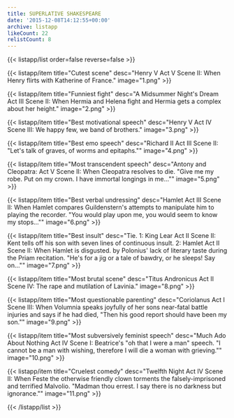 ```yaml
---
title: SUPERLATIVE SHAKESPEARE
date: '2015-12-08T14:12:55+00:00'
archive: listapp
likeCount: 22
relistCount: 8
---
```


{{< listapp/list order=false reverse=false >}}

   {{< listapp/item title="Cutest scene"
      desc="Henry V Act V Scene II: When Henry flirts with Katherine of France."
      image="1.png" >}}

   {{< listapp/item title="Funniest fight"
      desc="A Midsummer Night's Dream Act III Scene II: When   Hermia and Helena fight and Hermia gets a complex about her height."
      image="2.png" >}}

   {{< listapp/item title="Best motivational speech"
      desc="Henry V Act IV Scene III: We happy few, we band of brothers."
      image="3.png" >}}

   {{< listapp/item title="Best emo speech"
      desc="Richard II Act III Scene II: \"Let's talk of graves, of worms and epitaphs.\""
      image="4.png" >}}

   {{< listapp/item title="Most transcendent speech"
      desc="Antony and Cleopatra: Act V Scene II: When Cleopatra resolves to die. \"Give me my robe. Put on my crown. I have immortal longings in me...\""
      image="5.png" >}}

   {{< listapp/item title="Best verbal undressing"
      desc="Hamlet Act III Scene II: When Hamlet compares Guildenstern's attempts to manipulate him to playing the recorder.  \"You would play upon me, you would seem to know my stops…\""
      image="6.png" >}}

   {{< listapp/item title="Best insult"
      desc="Tie. 1: King Lear Act II Scene II: Kent tells off his son with seven lines of continuous insult. 2: Hamlet Act II Scene II: When Hamlet is disgusted. by Polonius' lack of literary taste during the Priam recitation. \"He's for a jig or a tale of bawdry, or he sleeps! Say on...\""
      image="7.png" >}}

   {{< listapp/item title="Most brutal scene"
      desc="Titus Andronicus Act II Scene IV: The rape and mutilation of Lavinia."
      image="8.png" >}}

   {{< listapp/item title="Most questionable parenting"
      desc="Coriolanus Act I Scene III: When Volumnia speaks joyfully of her sons near-fatal battle injuries and says if he had died, \"Then his good report should have been my son.\""
      image="9.png" >}}

   {{< listapp/item title="Most subversively feminist speech"
      desc="Much Ado About Nothing Act IV Scene I: Beatrice's \"oh that I were a man\" speech. \"I cannot be a man with wishing, therefore I will die a woman with grieving.\""
      image="10.png" >}}

   {{< listapp/item title="Cruelest comedy"
      desc="Twelfth Night Act IV Scene II: When Feste the otherwise friendly clown torments the falsely-imprisoned and terrified Malvolio. \"Madman thou errest. I say there is no darkness but ignorance.\""
      image="11.png" >}}

{{< /listapp/list >}}
